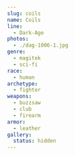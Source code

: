 ```yaml
---
slug: coils
name: Coils
line:
  - Dark-Age
photos:
  - ./dag-1006-1.jpg
genre:
  - magitek
  - sci-fi
race:
  - human
archetype:
  - fighter
weapons:
  - buzzsaw
  - club
  - firearm
armor:
  - leather
gallery:
  status: hidden
---
```

